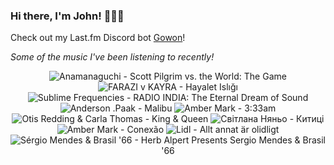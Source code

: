 ### Hi there, I'm John! 🏄🏻‍♂️

Check out my Last.fm Discord bot [Gowon](http://gowon.ca)!

_Some of the music I've been listening to recently!_


<!-- lastfm -->
<p align="center"><img src="https://lastfm.freetls.fastly.net/i/u/64s/c41cf7b6121a4bd68796468c70fe421a.jpg" title="Anamanaguchi - Scott Pilgrim vs. the World: The Game"> <img src="https://lastfm.freetls.fastly.net/i/u/64s/33718d568a0a45b6b1b9fbffc82f0513.jpg" title="FARAZI v KAYRA - Hayalet Islığı"> <img src="https://lastfm.freetls.fastly.net/i/u/64s/3df559725d8e4940b927434f167daba7.jpg" title="Sublime Frequencies - RADIO INDIA: The Eternal Dream of Sound"> <img src="https://lastfm.freetls.fastly.net/i/u/64s/2305f7d52ac2d59918e11b48487584f6.jpg" title="Anderson .Paak - Malibu"> <img src="https://lastfm.freetls.fastly.net/i/u/64s/5453db7a2d8e1c89ccac657cbc365498.jpg" title="Amber Mark - 3:33am"> <img src="https://lastfm.freetls.fastly.net/i/u/64s/c5638b46e70f4395c3385cd4209277b3.jpg" title="Otis Redding & Carla Thomas - King & Queen"> <img src="https://lastfm.freetls.fastly.net/i/u/64s/91a1dc2ead972c3e082c8e4dd1c57df7.jpg" title="Світлана Няньо - Китицi"> <img src="https://lastfm.freetls.fastly.net/i/u/64s/89263fd0f676a8465fb7fec033f728dc.jpg" title="Amber Mark - Conexão"> <img src="https://lastfm.freetls.fastly.net/i/u/64s/d3a87cb3e103f7eade4210413edfcd19.jpg" title="Lidl - Allt annat är olidligt"> <img src="https://lastfm.freetls.fastly.net/i/u/64s/ef5dcf8a41b74d8f9762b0422e440989.jpg" title="Sérgio Mendes & Brasil '66 - Herb Alpert Presents Sergio Mendes & Brasil '66"> </p>
